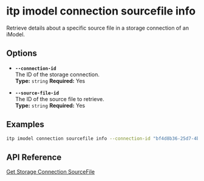 # itp imodel connection sourcefile info

Retrieve details about a specific source file in a storage connection of an iModel.

## Options

- **`--connection-id`**  
  The ID of the storage connection.  
  **Type:** `string` **Required:** Yes

- **`--source-file-id`**  
  The ID of the source file to retrieve.  
  **Type:** `string` **Required:** Yes

## Examples

```bash
itp imodel connection sourcefile info --connection-id "bf4d8b36-25d7-4b72-b38b-12c1f0325f42" --source-file-id "297c8ab9-53a3-4fe5-adf8-79b4c1a95cbb"
```

## API Reference

[Get Storage Connection SourceFile](https://developer.bentley.com/apis/synchronization/operations/get-storage-connection-sourcefile/)
